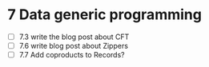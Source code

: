 # 7 Data generic programming
  - [ ] 7.3 write the blog post about CFT
  - [ ] 7.6 write blog post about Zippers
  - [ ] 7.7 Add coproducts to Records?